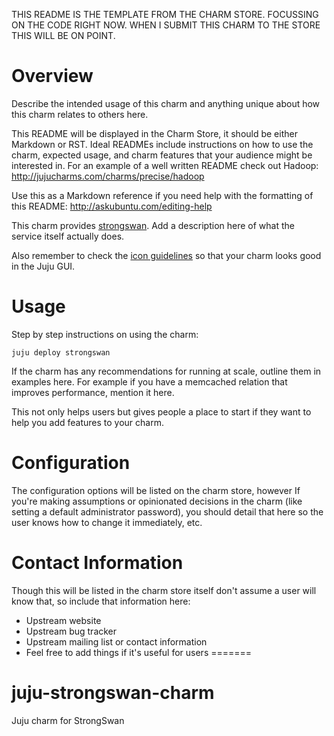 THIS README IS THE TEMPLATE FROM THE CHARM STORE. 
FOCUSSING ON THE CODE RIGHT NOW. 
WHEN I SUBMIT THIS CHARM TO THE STORE THIS WILL BE ON POINT. 
# Overview

Describe the intended usage of this charm and anything unique about how this charm relates to others here.

This README will be displayed in the Charm Store, it should be either Markdown or RST. Ideal READMEs include instructions on how to use the charm, expected usage, and charm features that your audience might be interested in. For an example of a well written README check out Hadoop: http://jujucharms.com/charms/precise/hadoop

Use this as a Markdown reference if you need help with the formatting of this README: http://askubuntu.com/editing-help

This charm provides [strongswan](http://www.strongswan.org). Add a description here of what the service itself actually does.

Also remember to check the [icon guidelines](https://juju.ubuntu.com/docs/authors-charm-icon.html) so that your charm looks good in the Juju GUI.

# Usage

Step by step instructions on using the charm:

    juju deploy strongswan


If the charm has any recommendations for running at scale, outline them in examples here. For example if you have a memcached relation that improves performance, mention it here.


This not only helps users but gives people a place to start if they want to help you add features to your charm.

# Configuration

The configuration options will be listed on the charm store, however If you're making assumptions or opinionated decisions in the charm (like setting a default administrator password), you should detail that here so the user knows how to change it immediately, etc.

# Contact Information

Though this will be listed in the charm store itself don't assume a user will know that, so include that information here:


- Upstream website
- Upstream bug tracker
- Upstream mailing list or contact information
- Feel free to add things if it's useful for users
=======
# juju-strongswan-charm
Juju charm for StrongSwan
